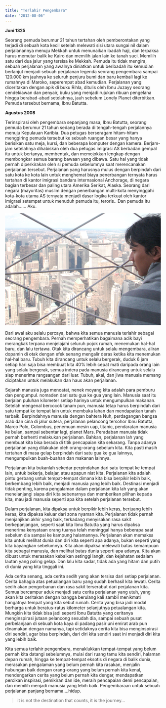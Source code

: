 ```yaml
---
title: "Terlahir Pengembara"
date: "2012-08-06"
---
```


**Juni 1325**

Seorang pemuda berumur 21 tahun tertahan oleh pemberontakan yang terjadi di sebuah kota kecil setelah melewati sisi utara sungai nil dalam perjalanannya menuju Mekkah untuk menunaikan ibadah haji, dan terpaksa harus memutar balik ke Kairo dan memilih jalan lain ke tanah suci. Memilih satu dari dua jalur yang tersisa ke Mekkah. Pemuda itu tidak mengira, sebuah perjalanan yang awalnya diniatkan untuk beribadah itu kemudian berlanjut menjadi sebuah perjalanan legenda seorang pengembara sampai 120.000 km jauhnya ke seluruh penjuru bumi dan baru kembali lagi ke rumahnya di Maroko, seperempat abad kemudian. Perjalanan yang diceritakan dengan apik di buku Rihla, ditulis oleh Ibnu Juzayy seorang cendekiawan dan penyair, buku yang menjadi rujukan ribuan pengelana hingga berabad-abad setelahnya, jauh sebelum Lonely Planet diterbitkan. Pemuda tersebut bernama, Ibnu Batutta.

**Agustus 2008**

Terinspirasi oleh pengembara sepanjang masa, Ibnu Batutta, seorang pemuda berumur 21 tahun sedang berada di tengah-tengah perjalannya menuju Kepulauan Karibia. Dua petugas berseragam hitam-hitam menggiring pemuda tersebut ke sebuah ruangan besar yang hanya berisikan satu meja, kursi, dan beberapa komputer dengan kamera. Berjam-jam setelahnya dihabiskan oleh dua petugas imigrasi AS berbadan gempal itu untuk bertanya, membentak, dan memojokkan lengkap dengan membongkar semua barang bawaan yang dibawa. Satu hal yang tidak pernah diperkirakan oleh si pemuda sebelumnya saat merencanakan perjalanan tersebut. Perjalanan yang harusnya mulus dengan berpindah dari satu kota ke kota lain untuk menghemat biaya penerbangan ternyata harus tertahan di kantor imigrasi bandara internasional Anchorage, di negara bagian terbesar dan paling utara Amerika Serikat, Alaska. Seorang dari negara (mayoritas) muslim dengan penerbangan multi-kota menyinggahi kota-kota utama AS ternyata menjadi dasar logika terkuat oleh kantor imigrasi setempat untuk menuduh pemuda itu, teroris.. Dan pemuda itu adalah...... Aku.

[![](images/screen-shot-2012-08-06-at-6-35-38-pm1.png "empire states building")](http://bydnta.files.wordpress.com/2012/08/screen-shot-2012-08-06-at-6-35-38-pm1.png)

Dari awal aku selalu percaya, bahwa kita semua manusia terlahir sebagai seorang pengembara. Pernah memperhatikan bagaimana adik bayi merangkak terpana menjelajahi seluruh pojok rumah, menemukan hal-hal baru, dan lalu tertawa. Otak kita dirancang untuk selalu mengembara, aliran dopamin di otak dengan efek senang mengalir deras ketika kita menemukan hal-hal baru. Tubuh kita dirancang untuk selalu bergerak, duduk 6 jam setiap hari saja bisa membuat kita 40% lebih cepat mati daripada orang lain yang selalu bergerak, semua indera pada manusia dirancang untuk selalu siap menerima rangsangan dari luar. Tubuh, akal, dan jiwa manusia memang diciptakan untuk melakukan dan haus akan perjalanan.

Sejarah manusia juga mencatat, nenek moyang kita adalah para pemburu dan pengumpul. nomaden dari satu gua ke gua yang lain. Manusia saat itu berjalan puluhan kilometer setiap harinya untuk mengumpulkan makanan. Setelah mengenal bercocok tanam pun, manusia tetap harus berpindah dari satu tempat ke tempat lain untuk membuka lahan dan mendapatkan tanah terbaik. Berpindahnya manusia dengan bahtera Nuh, perdagangan bangsa arab dan cina di jalur sutera, perjalanan pelancong tersohor Ibnu Batutta, Marco Polo, Colombus, penemuan mesin uap, titanic, pendaratan manusia ke bulan, sampai sebentar lagi, planet Mars. Peradaban manusia tidak pernah berhenti melakukan perjalanan. Bahkan, perjalanan lah yang membuat kita bisa berada di titik pencapaian kita sekarang. Tanpa adanya perjalanan yang dilakukan oleh orang-orang sebelum kita. Kita pasti masih tertahan di masa gelap berpindah dari satu gua ke gua lainnya, mengumpulkan buah-buahan dan makanan lainnya.

Perjalanan kita bukanlah sekedar perpindahan dari satu tempat ke tempat lain, untuk bekerja, belajar, atau apapun niat kita. Perjalanan kita adalah pintu gerbang untuk tempat-tempat dimana kita bisa berpikir lebih baik, berkembang lebih baik, menjadi manusia yang lebih baik. Destinasi menjadi tidak penting, karena pengalaman dalam perjalanan kita lah yang akan menelanjangi siapa diri kita sebenarnya dan memberikan pilihan kepada kita, mau jadi manusia seperti apa kita setelah perjalanan tersebut.

Dalam perjalanan, kita dipaksa untuk berpikir lebih keras, berjuang lebih keras, kita dipaksa keluar dari zona nyaman kita. Perjalanan tidak pernah menjanjikan akhir yang baik, terkadang menyisakan rasa sakit berkepanjangan, seperti saat kita Ibnu Batutta yang harus dipaksa menerima kenyataan orang tuanya telah meninggal hanya beberapa saat sebelum dia sampai ke kampung halamannya. Perjalanan akan memaksa kita untuk melihat dunia dan diri kita seperti apa adanya, bukan seperti yang kita bayangkan sebelumnya. Kita akan dipaksa melewati batas kemampuan kita sebagai manusia, dan melihat batas dunia seperti apa adanya. Kita akan dibuat untuk merasakan kebaikan setinggi langit, dan kejahatan sedalam lautan yang paling gelap. Dan lalu kita sadar, tidak ada yang hitam dan putih di dunia yang kita tinggali ini.

Ada cerita senang, ada cerita sedih yang akan tersisa dari setiap perjalanan. Cerita bahagia atas petualangan baru yang sudah berhasil kita lewati. Cerita sedih akan pengorbanan dan rasa sakit terserabut dari perjalanan kita. Semua bercampur aduk menjadi satu cerita perjalanan yang utuh, yang akan kita ceritakan dengan bangga berulang kali sambil menikmati hangatnya tempat yang kita sebut rumah. Cerita yang bisa jadi modal berharga untuk beratus-ratus kilometer selanjutnya petualangan kita. Mungkin kita tidak bisa jadi seperti Ibnu Batutta yang ceritanya menginspirasi jutaan pelancong sesudah dia, sampai sebuah pusat perbelanjaan di sebuah kota kaya di padang pasir uni emirat arab pun dinamakan dengan namanya, tapi setidaknya cerita kita bisa menginspirasi diri sendiri, agar bisa berpindah, dari diri kita sendiri saat ini menjadi diri kita yang lebih baik.

Kita semua terlahir pengembara, menaklukkan tempat-tempat yang belum pernah kita datangi sebelumnya, mulai dari ruang tamu kita sendiri, halaman depan rumah, hingga ke tempat-tempat eksotis di negara di balik dunia, merasakan pengalaman yang belum pernah kita rasakan, menjalin hubungan baik dengan orang-orang yang belum pernah kita kenal, mendengarkan cerita yang belum pernah kita dengar, mendapatkan percikan inspirasi, pemikiran dan ide, meraih pencapaian demi pencapaian, dan memilih menjadi manusia yang lebih baik. Pengembaraan untuk sebuah perjalanan panjang bernama....hidup.

> it is not the destination that counts, it is the journey...
